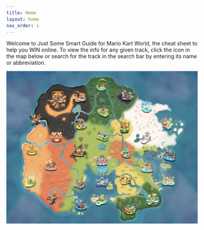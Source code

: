 ```yaml
---
title: Home
layout: home
nav_order: 1
---
```


Welcome to Just Some Smart Guide for Mario Kart World, the cheat sheet to help you WIN online. To view the info for any given track, click the icon in the map below or search for the track in the search bar by entering its name or abbreviation.

<div class="map-container">
  <img src="/assets/images/world-map.jpg" alt="World Map">
  <!-- Clickable icons will be added here -->
</div>
